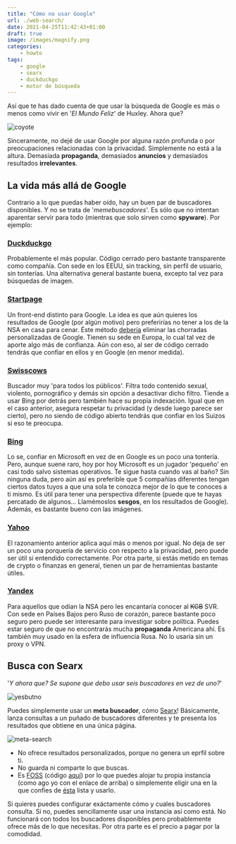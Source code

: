 ```yaml
---
title: "Cómo no usar Google"
url: ./web-search/
date: 2021-04-25T11:42:43+01:00
draft: true
image: /images/magnify.png
categories:
    - howto
tags:
    - google
    - searx
    - duckduckgo
    - motor de búsqueda
---
```


Así que te has dado cuenta de que usar la búsqueda de Google es más o menos como vivir en '_El Mundo Feliz_' de Huxley. Ahora que?

<!--more-->

![coyote](../../../images/coyote.gif)

Sinceramente, no dejé de usar Google por alguna razón profunda o por preocupaciones relacionadas con la privacidad. Simplemente no está a la altura.
Demasiada **propaganda**, demasiados **anuncios** y demasiados resultados **irrelevantes**.

## La vida más allá de Google

Contrario a lo que puedas haber oído, hay un buen par de buscadores disponibles.
Y no se trata de '_memebuscadores_'. Es sólo que no intentan aparentar servir para todo (mientras que solo sirven como **spyware**).
Por ejemplo:

### [Duckduckgo](https://duckduckgo.com)

Probablemente el más popular. Código cerrado pero bastante transparente como compañía. Con sede en los EEUU, sin tracking, sin perfil de usuario, sin tonterías.
Una alternativa general bastante buena, excepto tal vez para búsquedas de imagen.

### [Startpage](https://startpage.com)

Un front-end distinto para Google. La idea es que aún quieres los resultados de Google (por algún motivo) pero preferirías no tener a los de la NSA en casa para cenar.
Éste método [debería](https://github.com/prism-break/prism-break/issu./168) eliminar las chorradas personalizadas de Google.
Tienen su sede en Europa, lo cual tal vez de aporte algo más de confianza.
Aún con eso, al ser de código cerrado tendrás que confiar en ellos y en Google (en menor medida).

### [Swisscows](https://swisscows.com)

Buscador muy 'para todos los públicos'. Filtra todo contenido sexual, violento, pornográfico y demás sin opción a desactivar dicho filtro.
Tiende a usar Bing por detrás pero también hace su propia indexación.
Igual que en el caso anterior, asegura respetar tu privacidad (y desde luego parece ser cierto), pero no siendo de código abierto tendrás que confiar en los Suizos si eso te preocupa.

### [Bing](https://bing.com)

Lo se, confiar en Microsoft en vez de en Google es un poco una tontería. Pero, aunque suene raro, hoy por hoy Microsoft es un jugador 'pequeño' en casi todo salvo sistemas operativos.
Te sigue hasta cuando vas al baño? Sin ninguna duda, pero aún así es preferible que 5 compañías diferentes tengan ciertos datos tuyos a que una sola te conozca mejor de lo que te conoces a ti mismo.
Es útil para tener una perspectiva diferente (puede que te hayas percatado de algunos... Llamémoslos **sesgos**, en los resultados de Google).
Además, es bastante bueno con las imágenes.

### [Yahoo](https://yahoo.com)

El razonamiento anterior aplica aquí más o menos por igual. No deja de ser un poco una porquería de servicio con respecto a la privacidad, pero puede ser útil si entendido correctamente.
Por otra parte, si estás metido en temas de crypto o finanzas en general, tienen un par de herramientas bastante útiles.

### [Yandex](https://yandex.com)

Para aquellos que odian la NSA pero les encantaría conocer al ~~KGB~~ SVR. Con sede en Países Bajos pero Ruso de corazón, parece bastante poco seguro pero puede ser interesante para investigar sobre política. Puedes estar seguro de que no encontrarás mucha **propaganda** Americana ahí.
Es también muy usado en la esfera de influencia Rusa.
No lo usaría sin un proxy o VPN.

## Busca con Searx

'_Y ahora que? Se supone que debo usar seis buscadores en vez de uno?_'

![yesbutno](../../../images/yesbutno.jpg)

Puedes simplemente usar un **meta buscador**, cómo [Searx](https://searx.unixmagick.xyz/)!
Básicamente, lanza consultas a un puñado de buscadores diferentes y te presenta los resultados que obtiene en una única página.

![meta-search](../../../images/meta-search.png)

-   No ofrece resultados personalizados, porque no genera un eprfil sobre ti.
-   No guarda ni comparte lo que buscas.
-   Es [FOSS](https://es.wikipedia.org/wiki/Software_libre_y_de_c%C3%B3digo_abierto) (código [aquí](https://github.com/searx)) por lo que puedes alojar tu propia instancia (como ago yo con el enlace de arriba) o simplemente eligir una en la que confíes de [ésta](https://searx.space/) lista y usarlo.

Si quieres puedes configurar exáctamente cómo y cuales buscadores consulta. Si no, puedes sencillamente usar una instancia así como está.
No funcionará con todos los buscadores disponibles pero probablemente ofrece más de lo que necesitas. Por otra parte es el precio a pagar por la comodidad.

